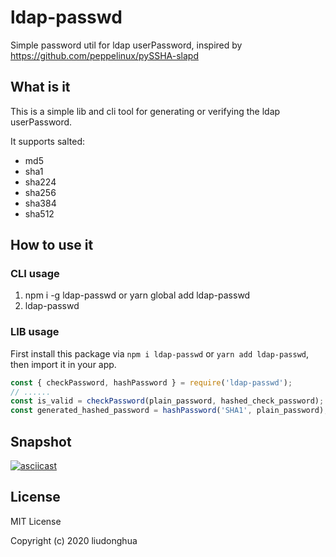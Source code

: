 # ldap-passwd

Simple password util for ldap userPassword, inspired by https://github.com/peppelinux/pySSHA-slapd

## What is it

This is a simple lib and cli tool for generating or verifying the ldap userPassword.

It supports salted:

- md5
- sha1
- sha224
- sha256
- sha384
- sha512

## How to use it

### CLI usage

1. npm i -g ldap-passwd or yarn global add ldap-passwd
2. ldap-passwd

### LIB usage

First install this package via `npm i ldap-passwd` or `yarn add ldap-passwd`, then import it in your app.

```js
const { checkPassword, hashPassword } = require('ldap-passwd');
// ......
const is_valid = checkPassword(plain_password, hashed_check_password);
const generated_hashed_password = hashPassword('SHA1', plain_password);
```

## Snapshot

[![asciicast](https://asciinema.org/a/303920.svg)](https://asciinema.org/a/303920)

## License

MIT License

Copyright (c) 2020 liudonghua
